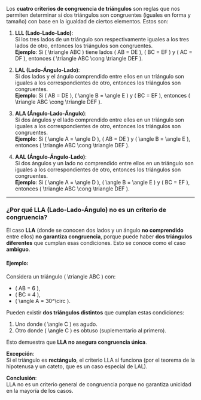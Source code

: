 Los **cuatro criterios de congruencia de triángulos** son reglas que nos permiten determinar si dos triángulos son congruentes (iguales en forma y tamaño) con base en la igualdad de ciertos elementos. Estos son:

1. **LLL (Lado-Lado-Lado)**:  
   Si los tres lados de un triángulo son respectivamente iguales a los tres lados de otro, entonces los triángulos son congruentes.  
   **Ejemplo**: Si \( \triangle ABC \) tiene lados \( AB = DE \), \( BC = EF \) y \( AC = DF \), entonces \( \triangle ABC \cong \triangle DEF \).

2. **LAL (Lado-Ángulo-Lado)**:  
   Si dos lados y el ángulo comprendido entre ellos en un triángulo son iguales a los correspondientes de otro, entonces los triángulos son congruentes.  
   **Ejemplo**: Si \( AB = DE \), \( \angle B = \angle E \) y \( BC = EF \), entonces \( \triangle ABC \cong \triangle DEF \).

3. **ALA (Ángulo-Lado-Ángulo)**:  
   Si dos ángulos y el lado comprendido entre ellos en un triángulo son iguales a los correspondientes de otro, entonces los triángulos son congruentes.  
   **Ejemplo**: Si \( \angle A = \angle D \), \( AB = DE \) y \( \angle B = \angle E \), entonces \( \triangle ABC \cong \triangle DEF \).

4. **AAL (Ángulo-Ángulo-Lado)**:  
   Si dos ángulos y un lado no comprendido entre ellos en un triángulo son iguales a los correspondientes de otro, entonces los triángulos son congruentes.  
   **Ejemplo**: Si \( \angle A = \angle D \), \( \angle B = \angle E \) y \( BC = EF \), entonces \( \triangle ABC \cong \triangle DEF \).

---

### **¿Por qué LLA (Lado-Lado-Ángulo) no es un criterio de congruencia?**  
El caso **LLA** (donde se conocen dos lados y un ángulo **no comprendido** entre ellos) **no garantiza congruencia**, porque puede haber **dos triángulos diferentes** que cumplan esas condiciones. Esto se conoce como el caso **ambiguo**.  

#### **Ejemplo**:  
Considera un triángulo \( \triangle ABC \) con:  
- \( AB = 6 \),  
- \( BC = 4 \),  
- \( \angle A = 30^\circ \).  

Pueden existir **dos triángulos distintos** que cumplan estas condiciones:  
1. Uno donde \( \angle C \) es agudo.  
2. Otro donde \( \angle C \) es obtuso (suplementario al primero).  

Esto demuestra que **LLA no asegura congruencia única**.  

**Excepción**:  
Si el triángulo es **rectángulo**, el criterio LLA sí funciona (por el teorema de la hipotenusa y un cateto, que es un caso especial de LAL).  

**Conclusión**:  
LLA no es un criterio general de congruencia porque no garantiza unicidad en la mayoría de los casos.